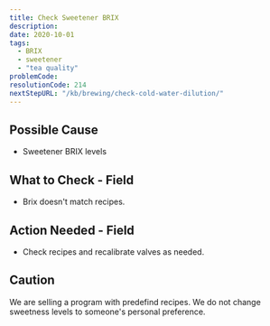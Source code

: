 ```yaml
---
title: Check Sweetener BRIX
description:
date: 2020-10-01
tags:
  - BRIX
  - sweetener
  - "tea quality"
problemCode: 
resolutionCode: 214
nextStepURL: "/kb/brewing/check-cold-water-dilution/"
---
```

## Possible Cause

- Sweetener BRIX levels

## What to Check - Field

- Brix doesn't match recipes.

## Action Needed - Field

- Check recipes and recalibrate valves as needed.

## Caution

We are selling a program with predefind recipes.  We do not change sweetness levels to someone's personal preference.